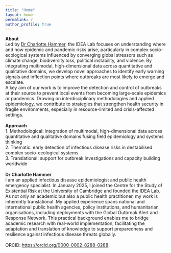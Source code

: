 ```yaml
---
title: "Home"
layout: home
permalink: /
author_profile: true
---
```

**About** <br>
Led by [Dr Charlotte Hammer](/team/charlotte-hammer/), the IDEA Lab focuses on understanding where and how epidemic and pandemic risks arise, particularly in complex socio-ecological systems influenced by converging global stressors such as climate change, biodiversity loss, political instability, and violence. By integrating multimodal, high-dimensional data across quantitative and qualitative domains, we develop novel approaches to identify early warning signals and inflection points where outbreaks are most likely to emerge and escalate. <br>
A key aim of our work is to improve the detection and control of outbreaks at their source to prevent local events from becoming large-scale epidemics or pandemics. Drawing on interdisciplinary methodologies and applied epidemiology, we contribute to strategies that strengthen health security in fragile environments, especially in resource-limited and crisis-affected settings. <br>
<br>
**Approach** <br>
1.⁠ ⁠Methodological: integration of multimodal, high-dimensional data across quantitative and qualitative domains fusing field epidemiology and systems thinking <br>
2.⁠ ⁠Thematic: early detection of infectious disease risks in destabilised complex socio-ecological systems <br>
3.⁠ ⁠Translational: support for outbreak investigations and capacity building worldwide <br>
<br>
**Dr Charlotte Hammer** <br>
I am an applied infectious disease epidemiologist and public health emergency specialist. In January 2025, I joined the Centre for the Study of Existential Risk at the University of Cambridge and founded the IDEA Lab. <br>
As not only an academic but also a public health practitioner, my work is inherently translational. My applied experience spans national and international public health agencies, policy institutions, and humanitarian organisations, including deployments with the Global Outbreak Alert and Response Network. This practical background enables me to bridge academic research with real-world implementation, facilitating the adaptation and translation of knowledge to support preparedness and resilience against infectious disease threats globally.<br>
<br>
ORCID: https://orcid.org/0000-0002-8288-0288<br>

